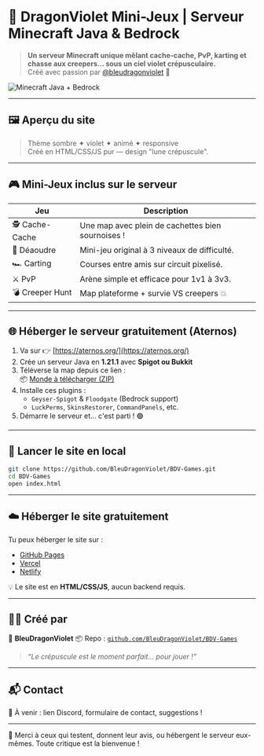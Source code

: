 # 🌙 DragonViolet Mini-Jeux | Serveur Minecraft Java & Bedrock

> **Un serveur Minecraft unique mêlant cache-cache, PvP, karting et chasse aux creepers… sous un ciel violet crépusculaire.**  
> Créé avec passion par [@bleudragonviolet](https://github.com/bleudragonviolet) 🐉

![Minecraft Java + Bedrock](https://img.shields.io/badge/Minecraft-Java%20%2B%20Bedrock-6e48aa?style=flat-square&logo=minecraft)

---

## 🖼️ Aperçu du site

> Thème sombre ✦ violet ✦ animé ✦ responsive  
> Créé en HTML/CSS/JS pur — design "lune crépuscule".

---

## 🎮 Mini-Jeux inclus sur le serveur

| Jeu           | Description |
|---------------|-------------|
| 🕵️ Cache-Cache | Une map avec plein de cachettes bien sournoises ! |
| 🧨 Déaoudre     | Mini-jeu original à 3 niveaux de difficulté. |
| 🏎️ Carting     | Courses entre amis sur circuit pixelisé. |
| ⚔️ PvP          | Arène simple et efficace pour 1v1 à 3v3. |
| 💣 Creeper Hunt | Map plateforme + survie VS creepers 💥 |

---

## 🌐 Héberger le serveur gratuitement (Aternos)

1. Va sur 👉 [https://aternos.org/](https://aternos.org/)
2. Crée un serveur Java en **1.21.1** avec **Spigot ou Bukkit**
3. Téléverse la map depuis ce lien :  
   📦 [Monde à télécharger (ZIP)](MiniJeuxBDV.zip)
4. Installe ces plugins :
   - `Geyser-Spigot` & `Floodgate` (Bedrock support)
   - `LuckPerms`, `SkinsRestorer`, `CommandPanels`, etc.
5. Démarre le serveur et... c'est parti ! 🟢

---

## 🧪 Lancer le site en local

```bash
git clone https://github.com/BleuDragonViolet/BDV-Games.git
cd BDV-Games
open index.html
```
---

## ☁️ Héberger le site gratuitement

Tu peux héberger le site sur :

* [GitHub Pages](https://pages.github.com/)
* [Vercel](https://vercel.com/)
* [Netlify](https://netlify.com/)

💡 Le site est en **HTML/CSS/JS**, aucun backend requis.

---

## 🧙‍♂️ Créé par

👤 **BleuDragonViolet**
📦 Repo : [`github.com/BleuDragonViolet/BDV-Games`](https://github.com/BleuDragonViolet/BDV-Games)

> *“Le crépuscule est le moment parfait... pour jouer !”*

---

## 📬 Contact

📨 À venir : lien Discord, formulaire de contact, suggestions !

---

💜 Merci à ceux qui testent, donnent leur avis, ou hébergent le serveur eux-mêmes. Toute critique est la bienvenue !

```
